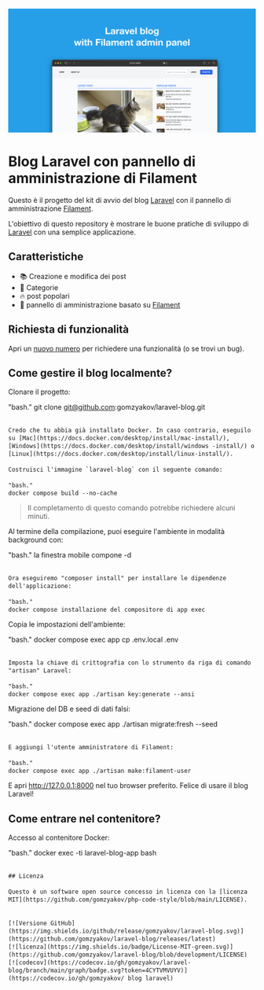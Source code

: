 ![Blog Laravel con pannello di amministrazione di Filament](./docs/social-preview-en.png)

# Blog Laravel con pannello di amministrazione di Filament

Questo è il progetto del kit di avvio del blog [Laravel](https://laravel.com) con il pannello di amministrazione [Filament](https://filamentphp.com).

L'obiettivo di questo repository è mostrare le buone pratiche di sviluppo di [Laravel](https://laravel.com) con una semplice applicazione.

## Caratteristiche

- 📚 Creazione e modifica dei post
- 🥑 Categorie
- :fire: post popolari
- :hatched_chick: pannello di amministrazione basato su [Filament](https://filamentphp.com)

## Richiesta di funzionalità

Apri un [nuovo numero](https://github.com/gomzyakov/laravel-blog/issues/new) per richiedere una funzionalità (o se trovi un bug).

## Come gestire il blog localmente?

Clonare il progetto:

"bash."
git clone git@github.com:gomzyakov/laravel-blog.git
```

Credo che tu abbia già installato Docker. In caso contrario, eseguilo su [Mac](https://docs.docker.com/desktop/install/mac-install/), [Windows](https://docs.docker.com/desktop/install/windows -install/) o [Linux](https://docs.docker.com/desktop/install/linux-install/).

Costruisci l'immagine `laravel-blog` con il seguente comando:

"bash."
docker compose build --no-cache
```

>Il completamento di questo comando potrebbe richiedere alcuni minuti.

Al termine della compilazione, puoi eseguire l'ambiente in modalità background con:

"bash."
la finestra mobile compone -d
```

Ora eseguiremo "composer install" per installare le dipendenze dell'applicazione:

"bash."
docker compose installazione del compositore di app exec
```

Copia le impostazioni dell'ambiente:

"bash."
docker compose exec app cp .env.local .env
```

Imposta la chiave di crittografia con lo strumento da riga di comando "artisan" Laravel:

"bash."
docker compose exec app ./artisan key:generate --ansi
```

Migrazione del DB e seed di dati falsi:

"bash."
docker compose exec app ./artisan migrate:fresh --seed
```

E aggiungi l'utente amministratore di Filament:

"bash."
docker compose exec app ./artisan make:filament-user
```

E apri http://127.0.0.1:8000 nel tuo browser preferito. Felice di usare il blog Laravel!

## Come entrare nel contenitore?

Accesso al contenitore Docker:

"bash."
docker exec -ti laravel-blog-app bash
```

## Licenza

Questo è un software open source concesso in licenza con la [licenza MIT](https://github.com/gomzyakov/php-code-style/blob/main/LICENSE).


[![Versione GitHub](https://img.shields.io/github/release/gomzyakov/laravel-blog.svg)](https://github.com/gomzyakov/laravel-blog/releases/latest)
[![licenza](https://img.shields.io/badge/License-MIT-green.svg)](https://github.com/gomzyakov/laravel-blog/blob/development/LICENSE)
[![codecov](https://codecov.io/gh/gomzyakov/laravel-blog/branch/main/graph/badge.svg?token=4CYTVMVUYV)](https://codecov.io/gh/gomzyakov/ blog laravel)
